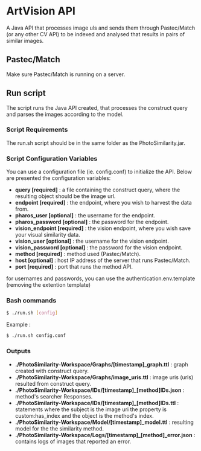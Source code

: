 # ArtVision API #

A Java API that processes image uls and sends them through Pastec/Match (or any other CV API) to be indexed and analysed that results in pairs of similar images.

## Pastec/Match

Make sure Pastec/Match is running on a server.

## Run script

The script runs the Java API created, that processes the construct query and parses the images according to the model.

### Script Requirements

The run.sh script should be in the same folder as the PhotoSimilarity.jar.

### Script Configuration Variables

You can use a configuration file (ie. config.conf) to initialize the API. Below are presented the configuration variables:

* **query [required]** : a file containing the construct query, where the resulting object should be the image url.
* **endpoint [required]** : the endpoint, where you wish to harvest the data from.
* **pharos_user [optional]** : the username for the endpoint.
* **pharos_password [optional]** : the password for the endpoint.
* **vision_endpoint [required]** : the vision endpoint, where you wish save your visual similarity data.
* **vision_user [optional]** : the username for the vision endpoint.
* **vision_password [optional]** : the password for the vision endpoint.
* **method [required]** : method used (Pastec/Match).
* **host [optional]** : host IP address of the server that runs Pastec/Match.
* **port [required]** : port that runs the method API.

for usernames and passwords, you can use the authentication.env.template (removing the extention template)

### Bash commands

```bash
$ ./run.sh [config]
```
Example :
```bash
$ ./run.sh config.conf
```

### Outputs

* **./PhotoSimilarity-Workspace/Graphs/[timestamp]_graph.ttl** : graph created with construct query.
* **./PhotoSimilarity-Workspace/Graphs/image_uris.ttl** : image uris (urls) resulted from construct query.
* **./PhotoSimilarity-Workspace/IDs/[timestamp]_[method]IDs.json** : method's searcher Responses.
* **./PhotoSimilarity-Workspace/IDs/[timestamp]_[method]IDs.ttl** : statements where the subject is the image uri the property is custom:has_index and the object is the method's index. 
* **./PhotoSimilarity-Workspace/Model/[timestamp]_model.ttl** : resulting model for the the similarity method.
* **./PhotoSimilarity-Workspace/Logs/[timestamp]_[method]_error.json** : contains logs of images that reported an error.
